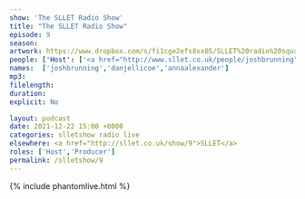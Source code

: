 ```yaml
---
show: 'The SLLET Radio Show'
title: "The SLLET Radio Show"
episode: 9
season: 
artwork: https://www.dropbox.com/s/fi1cge2efs8xx05/SLLET%20radio%20square.png?raw=1
people: ['Host': ['<a href="http://www.sllet.co.uk/people/joshbrunning">Josh Brunning</a>', '<a href="http://www.sllet.co.uk/people/danjellicoe">Dan Jellicoe</a>'], 'Guests': ['<a href="http://www.sllet.co.uk/people/annaalexander">Anna Alexander</a>']]
names:  ['joshbrunning','danjellicoe','annaalexander']
mp3: 
filelength: 
duration: 
explicit: No

layout: podcast
date: 2021-12-22 15:00 +0000
categories: slletshow radio live
elsewhere: <a href="http://sllet.co.uk/show/9">SLLET</a>
roles: ['Host','Producer']
permalink: /slletshow/9
---
```


{% include phantomlive.html %}
